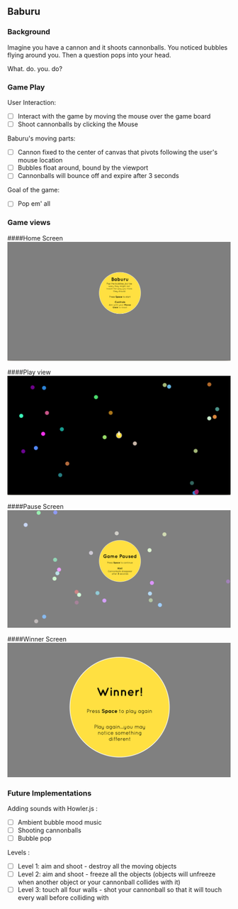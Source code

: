 ## Baburu

### Background

Imagine you have a cannon and it shoots cannonballs. You noticed bubbles flying around you. Then a question pops into your head.

What. do. you. do?

### Game Play

User Interaction:

- [ ] Interact with the game by moving the mouse over the game board
- [ ] Shoot cannonballs by clicking the Mouse

Baburu's moving parts:

- [ ] Cannon fixed to the center of canvas that pivots following the user's mouse location
- [ ] Bubbles float around, bound by the viewport
- [ ] Cannonballs will bounce off and expire after 3 seconds

Goal of the game:

- [ ] Pop em' all

### Game views

####Home Screen
![homepage]

####Play view
![gameview]

####Pause Screen
![paused]

####Winner Screen
![winner]

[homepage]: ./icons/splash.png
[gameview]: ./icons/game_play.png
[paused]: ./icons/paused.png
[winner]: ./icons/winner.png

### Future Implementations

Adding sounds with Howler.js :
- [ ] Ambient bubble mood music
- [ ] Shooting cannonballs
- [ ] Bubble pop

Levels :

- [ ] Level 1: aim and shoot - destroy all the moving objects
- [ ] Level 2: aim and shoot - freeze all the objects (objects will unfreeze when another object or your cannonball collides with it)
- [ ] Level 3: touch all four walls - shot your cannonball so that it will touch every wall before colliding with
